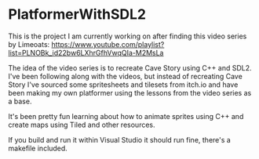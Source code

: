 # PlatformerWithSDL2
 
This is the project I am currently working on after finding this video series by Limeoats:
https://www.youtube.com/playlist?list=PLNOBk_id22bw6LXhrGfhVwqQIa-M2MsLa

The idea of the video series is to recreate Cave Story using C++ and SDL2. I've been following along with the videos, but instead of recreating Cave Story I've sourced some spritesheets and tilesets from itch.io and have been making my own platformer using the lessons from the video series as a base.

It's been pretty fun learning about how to animate sprites using C++ and create maps using Tiled and other resources.

If you build and run it within Visual Studio it should run fine, there's a makefile included.

